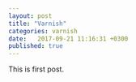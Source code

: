 ```yaml
---
layout: post
title: "Varnish"
categories: varnish
date:   2017-09-21 11:16:31 +0300
published: true
---
```


This is first post.
